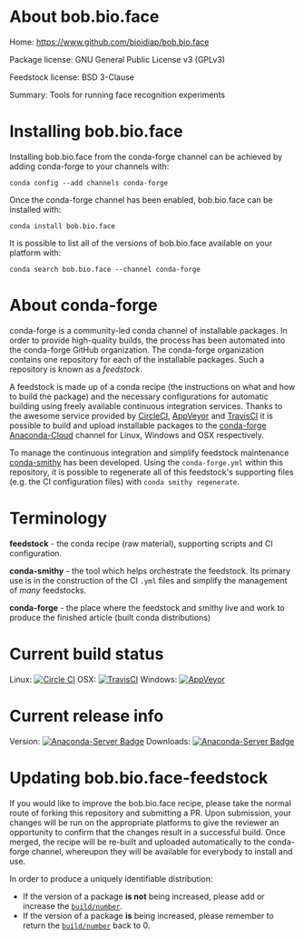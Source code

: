 About bob.bio.face
==================

Home: https://www.github.com/bioidiap/bob.bio.face

Package license: GNU General Public License v3 (GPLv3)

Feedstock license: BSD 3-Clause

Summary: Tools for running face recognition experiments



Installing bob.bio.face
=======================

Installing bob.bio.face from the conda-forge channel can be achieved by adding conda-forge to your channels with:

```
conda config --add channels conda-forge
```

Once the conda-forge channel has been enabled, bob.bio.face can be installed with:

```
conda install bob.bio.face
```

It is possible to list all of the versions of bob.bio.face available on your platform with:

```
conda search bob.bio.face --channel conda-forge
```


About conda-forge
=================

conda-forge is a community-led conda channel of installable packages.
In order to provide high-quality builds, the process has been automated into the
conda-forge GitHub organization. The conda-forge organization contains one repository
for each of the installable packages. Such a repository is known as a *feedstock*.

A feedstock is made up of a conda recipe (the instructions on what and how to build
the package) and the necessary configurations for automatic building using freely
available continuous integration services. Thanks to the awesome service provided by
[CircleCI](https://circleci.com/), [AppVeyor](http://www.appveyor.com/)
and [TravisCI](https://travis-ci.org/) it is possible to build and upload installable
packages to the [conda-forge](https://anaconda.org/conda-forge)
[Anaconda-Cloud](http://docs.anaconda.org/) channel for Linux, Windows and OSX respectively.

To manage the continuous integration and simplify feedstock maintenance
[conda-smithy](http://github.com/conda-forge/conda-smithy) has been developed.
Using the ``conda-forge.yml`` within this repository, it is possible to regenerate all of
this feedstock's supporting files (e.g. the CI configuration files) with ``conda smithy regenerate``.


Terminology
===========

**feedstock** - the conda recipe (raw material), supporting scripts and CI configuration.

**conda-smithy** - the tool which helps orchestrate the feedstock.
                   Its primary use is in the construction of the CI ``.yml`` files
                   and simplify the management of *many* feedstocks.

**conda-forge** - the place where the feedstock and smithy live and work to
                  produce the finished article (built conda distributions)

Current build status
====================

Linux: [![Circle CI](https://circleci.com/gh/conda-forge/bob.bio.face-feedstock.svg?style=svg)](https://circleci.com/gh/conda-forge/bob.bio.face-feedstock)
OSX: [![TravisCI](https://travis-ci.org/conda-forge/bob.bio.face-feedstock.svg?branch=master)](https://travis-ci.org/conda-forge/bob.bio.face-feedstock)
Windows: [![AppVeyor](https://ci.appveyor.com/api/projects/status/github/conda-forge/bob.bio.face-feedstock?svg=True)](https://ci.appveyor.com/project/conda-forge/bob-bio-face-feedstock/branch/master)

Current release info
====================
Version: [![Anaconda-Server Badge](https://anaconda.org/conda-forge/bob.bio.face/badges/version.svg)](https://anaconda.org/conda-forge/bob.bio.face)
Downloads: [![Anaconda-Server Badge](https://anaconda.org/conda-forge/bob.bio.face/badges/downloads.svg)](https://anaconda.org/conda-forge/bob.bio.face)


Updating bob.bio.face-feedstock
===============================

If you would like to improve the bob.bio.face recipe, please take the normal
route of forking this repository and submitting a PR. Upon submission, your changes will
be run on the appropriate platforms to give the reviewer an opportunity to confirm that the
changes result in a successful build. Once merged, the recipe will be re-built and uploaded
automatically to the conda-forge channel, whereupon they will be available for everybody to
install and use.

In order to produce a uniquely identifiable distribution:
 * If the version of a package **is not** being increased, please add or increase
   the [``build/number``](http://conda.pydata.org/docs/building/meta-yaml.html#build-number-and-string).
 * If the version of a package **is** being increased, please remember to return
   the [``build/number``](http://conda.pydata.org/docs/building/meta-yaml.html#build-number-and-string)
   back to 0.

